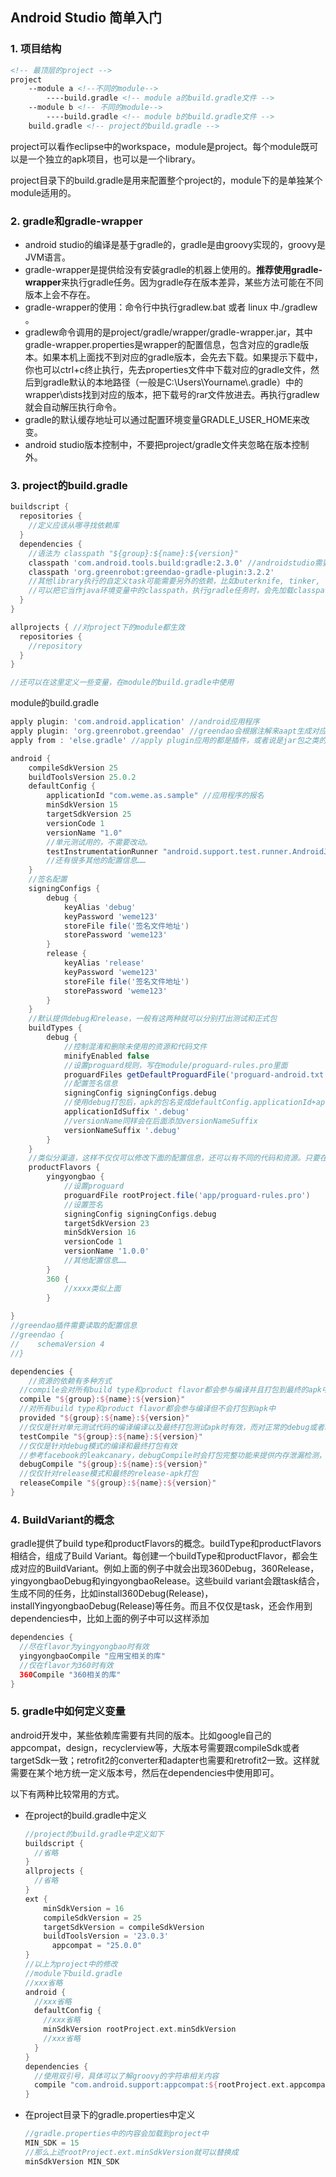 ## Android Studio 简单入门

### 1. 项目结构

```xml
<!-- 最顶层的project -->
project 
	--module a <!--不同的module-->
        ----build.gradle <!-- module a的build.gradle文件 -->
	--module b <!-- 不同的module-->
        ----build.gradle <!-- module b的build.gradle文件 -->
	build.gradle <!-- project的build.gradle -->
```

project可以看作eclipse中的workspace，module是project。每个module既可以是一个独立的apk项目，也可以是一个library。

project目录下的build.gradle是用来配置整个project的，module下的是单独某个module适用的。

### 2. gradle和gradle-wrapper

- android studio的编译是基于gradle的，gradle是由groovy实现的，groovy是JVM语言。
- gradle-wrapper是提供给没有安装gradle的机器上使用的。**推荐使用gradle-wrapper**来执行gradle任务。因为gradle存在版本差异，某些方法可能在不同版本上会不存在。
- gradle-wrapper的使用：命令行中执行gradlew.bat 或者 linux 中./gradlew 。
- gradlew命令调用的是project/gradle/wrapper/gradle-wrapper.jar，其中gradle-wrapper.properties是wrapper的配置信息，包含对应的gradle版本。如果本机上面找不到对应的gradle版本，会先去下载。如果提示下载中，你也可以ctrl+c终止执行，先去properties文件中下载对应的gradle文件，然后到gradle默认的本地路径（一般是C:\Users\Yourname\\.gradle）中的wrapper\\dists找到对应的版本，把下载号的rar文件放进去。再执行gradlew就会自动解压执行命令。
- gradle的默认缓存地址可以通过配置环境变量GRADLE_USER_HOME来改变。
- android studio版本控制中，不要把project/gradle文件夹忽略在版本控制外。

### 3. project的build.gradle

```groovy
buildscript {
  repositories {
    //定义应该从哪寻找依赖库
  }
  dependencies {
    //语法为 classpath "${group}:${name}:${version}"
    classpath 'com.android.tools.build:gradle:2.3.0' //androidstudio需要使用到的依赖，版本跟android studio一样，对你使用的gradle版本有要求。
    classpath 'org.greenrobot:greendao-gradle-plugin:3.2.2'
    //其他library执行的自定义task可能需要另外的依赖，比如buterknife, tinker, retrolambda 等等……
    //可以把它当作java环境变量中的classpath，执行gradle任务时，会先加载classpath中定义好的依赖，一般可以在gradle_user_home/.gradle/caches/modules-2/files-2.1/对应的group+name找到对应的jar文件。这里以greendao为例。
  }
}

allprojects { //对project下的module都生效
  repositories {
    //repository
  }  
}

//还可以在这里定义一些变量，在module的build.gradle中使用
```

module的build.gradle

```groovy
apply plugin: 'com.android.application' //android应用程序
apply plugin: 'org.greenrobot.greendao' //greendao会根据注解来aapt生成对应的class，如果要用到greendao，必须加这一句。
apply from : 'else.gradle' //apply plugin应用的都是插件，或者说是jar包之类的，apply from 是使用gradle文件，比如你自己在else.gradle中定义了一个任务，apply from之后就可以在module中使用了。

android {
    compileSdkVersion 25
    buildToolsVersion 25.0.2
    defaultConfig {
        applicationId "com.weme.as.sample" //应用程序的报名
        minSdkVersion 15
        targetSdkVersion 25
        versionCode 1
        versionName "1.0"
        //单元测试用的，不需要改动。
        testInstrumentationRunner "android.support.test.runner.AndroidJUnitRunner"
      	//还有很多其他的配置信息……
    }
  	//签名配置
  	signingConfigs {
        debug {
            keyAlias 'debug'
            keyPassword 'weme123'
            storeFile file('签名文件地址')
            storePassword 'weme123'
        }
        release {
          	keyAlias 'release'
            keyPassword 'weme123'
            storeFile file('签名文件地址')
            storePassword 'weme123'
        }
    }
  	//默认提供debug和release，一般有这两种就可以分别打出测试和正式包
    buildTypes {
        debug {
          	//控制混淆和删除未使用的资源和代码文件
            minifyEnabled false
            //设置proguard规则，写在module/proguard-rules.pro里面
            proguardFiles getDefaultProguardFile('proguard-android.txt'), 'proguard-rules.pro'
            //配置签名信息
            signingConfig signingConfigs.debug
          	//使用debug打包后，apk的包名变成defaultConfig.applicationId+aplicatinIdSuffix
          	applicationIdSuffix '.debug'
            //versionName同样会在后面添加versionNameSuffix
            versionNameSuffix '.debug'
        }
    }
  	//类似分渠道，这样不仅仅可以修改下面的配置信息，还可以有不同的代码和资源。只要在src目录下再新建yingyongbao/java(res)，360/java(res)等文件，便可以在不同渠道打包时采用不同的代码资源。
  	productFlavors {
        yingyongbao {
          	//设置proguard
            proguardFile rootProject.file('app/proguard-rules.pro')
          	//设置签名
            signingConfig signingConfigs.debug
            targetSdkVersion 23
            minSdkVersion 16
            versionCode 1
            versionName '1.0.0'
          	//其他配置信息……
        }
      	360 {
          	//xxxx类似上面
      	}
    
}
//greendao插件需要读取的配置信息
//greendao {
//    schemaVersion 4
//}

dependencies {
    //资源的依赖有多种方式
  //compile会对所有build type和product flavor都会参与编译并且打包到最终的apk中
  compile "${group}:${name}:${version}"
  //对所有build type和product flavor都会参与编译但不会打包到apk中
  provided "${group}:${name}:${version}"
  //仅仅是针对单元测试代码的编译编译以及最终打包测试apk时有效，而对正常的debug或者release apk包不起作用
  testCompile "${group}:${name}:${version}"
  //仅仅是针对debug模式的编译和最终打包有效
  //参考facebook的leakcanary，debugCompile时会打包完整功能来提供内存泄漏检测，而compile的时候只提供一个空依赖
  debugCompile "${group}:${name}:${version}"
  //仅仅针对release模式和最终的release-apk打包
  releaseCompile "${group}:${name}:${version}"
}
```

### 4. BuildVariant的概念

gradle提供了build type和productFlavors的概念。buildType和productFlavors相结合，组成了Build Variant。每创建一个buildType和productFlavor，都会生成对应的BuildVariant。例如上面的例子中就会出现360Debug，360Release，yingyongbaoDebug和yingyongbaoRelease。这些build variant会跟task结合，生成不同的任务，比如install360Debug(Release)，installYingyongbaoDebug(Release)等任务。而且不仅仅是task，还会作用到dependencies中，比如上面的例子中可以这样添加

```groovy
dependencies {
  //尽在flavor为yingyongbao时有效
  yingyongbaoCompile "应用宝相关的库"
  //仅在flavor为360时有效
  360Compile "360相关的库"
}
```

### 5. gradle中如何定义变量

android开发中，某些依赖库需要有共同的版本。比如google自己的appcompat，design，recyclerview等，大版本号需要跟compileSdk或者targetSdk一致；retrofit2的converter和adapter也需要和retrofit2一致。这样就需要在某个地方统一定义版本号，然后在dependencies中使用即可。

以下有两种比较常用的方式。

- 在project的build.gradle中定义

  ```groovy
  //project的build.gradle中定义如下
  buildscript {
    //省略
  }
  allprojects {
    //省略
  }
  ext {
      minSdkVersion = 16
      compileSdkVersion = 25
      targetSdkVersion = compileSdkVersion
      buildToolsVersion = '23.0.3'
    	appcompat = "25.0.0"
  }
  //以上为project中的修改
  //module下build.gradle
  //xxx省略
  android {
    //xxx省略
    defaultConfig {
      //xxx省略
      minSdkVersion rootProject.ext.minSdkVersion
      //xxx省略
    }
  }
  dependencies {
    //使用双引号，具体可以了解groovy的字符串相关内容
    compile "com.android.support:appcompat:${rootProject.ext.appcompat}"
  }

  ```

- 在project目录下的gradle.properties中定义

  ```groovy
  //gradle.properties中的内容会加载到project中
  MIN_SDK = 15
  //那么上述rootProject.ext.minSdkVersion就可以替换成
  minSdkVersion MIN_SDK
  ```